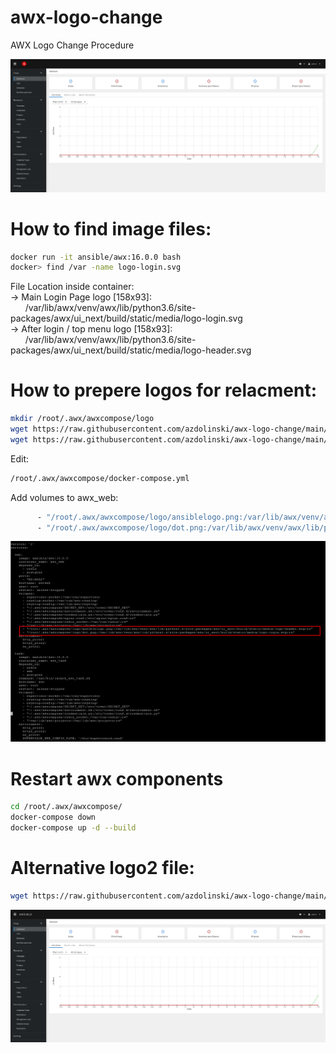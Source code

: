 # awx-logo-change
AWX Logo Change Procedure

![LOGO](https://raw.githubusercontent.com/azdolinski/awx-logo-change/main/img/example_ansiblelogo.png)

# How to find image files:
```bash
docker run -it ansible/awx:16.0.0 bash
docker> find /var -name logo-login.svg
```

File Location inside container:<br>
-> Main Login Page logo [158x93]: <br>
&nbsp;&nbsp;&nbsp;&nbsp;&nbsp;     /var/lib/awx/venv/awx/lib/python3.6/site-packages/awx/ui_next/build/static/media/logo-login.svg<br>
-> After login / top menu logo [158x93]: <br>
&nbsp;&nbsp;&nbsp;&nbsp;&nbsp;    /var/lib/awx/venv/awx/lib/python3.6/site-packages/awx/ui_next/build/static/media/logo-header.svg<br>

# How to prepere logos for relacment:

```bash
mkdir /root/.awx/awxcompose/logo
wget https://raw.githubusercontent.com/azdolinski/awx-logo-change/main/img/ansiblelogo.png -O /root/.awx/awxcompose/logo/ansiblelogo.png
wget https://raw.githubusercontent.com/azdolinski/awx-logo-change/main/img/dot.png -O /root/.awx/awxcompose/logo/dot.png
```

Edit: 
```bash
/root/.awx/awxcompose/docker-compose.yml
```
Add volumes to awx_web:
```bash
      - "/root/.awx/awxcompose/logo/ansiblelogo.png:/var/lib/awx/venv/awx/lib/python3.6/site-packages/awx/ui_next/build/static/media/logo-header.svg:ro"
      - "/root/.awx/awxcompose/logo/dot.png:/var/lib/awx/venv/awx/lib/python3.6/site-packages/awx/ui_next/build/static/media/logo-login.svg:ro"
```
![LOGO](https://raw.githubusercontent.com/azdolinski/awx-logo-change/main/img/docker-example-change.png)

# Restart awx components
```bash
cd /root/.awx/awxcompose/
docker-compose down
docker-compose up -d --build
```


# Alternative logo2 file:
```bash
wget https://raw.githubusercontent.com/azdolinski/awx-logo-change/main/img/ansiblelogo2.png -O /root/.awx/awxcompose/logo/ansiblelogo2.png
```
![LOGO2](https://raw.githubusercontent.com/azdolinski/awx-logo-change/main/img/example_ansiblelogo2.png)
